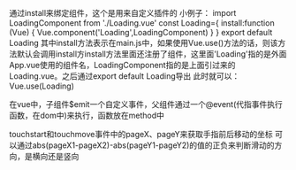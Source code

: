 通过install来绑定组件，这个是用来自定义插件的
小例子：
import LoadingComponent from './Loading.vue'
const Loading={
    install:function (Vue) {
        Vue.component('Loading',LoadingComponent)
    }
}
export default Loading
其中install方法表示在main.js中，如果使用Vue.use()方法的话，则该方法默认会调用install方install方法里面还注册了组件，这里面'Loading'指的是外面App.vue使用的组件名，LoadingComponent指的是上面引过来的Loading.vue。之后通过export default Loading导出
此时就可以：
Vue.use(Loading)
<template>
  <div id="app">
    <Loading></Loading>
  </div>
</template>

在vue中，子组件$emit一个自定义事件，父组件通过一个@event(代指事件执行函数，在dom中)来执行，函数放在method中

touchstart和touchmove事件中的pageX、pageY来获取手指前后移动的坐标
可以通过abs(pageX1-pageX2)-abs(pageY1-pageY2)的值的正负来判断滑动的方向，是横向还是竖向